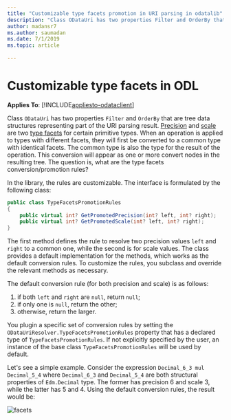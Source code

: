 ```yaml
---
title: "Customizable type facets promotion in URI parsing in odatalib"
description: "Class ODataUri has two properties Filter and OrderBy that are tree data structures representing part of the URI parsing result. When an operation is applied to types with different facets, they will first be converted to a common type with identical facets."
author: madansr7
ms.author: saumadan
ms.date: 7/1/2019
ms.topic: article
 
---
```

# Customizable type facets in ODL
**Applies To**: [!INCLUDE[appliesto-odataclient](../../includes/appliesto-odatalib-v7.md)]

Class `ODataUri` has two properties `Filter` and `OrderBy` that are tree data structures representing part of the URI parsing result. [Precision](https://docs.oasis-open.org/odata/odata/v4.0/errata03/os/complete/part3-csdl/odata-v4.0-errata03-os-part3-csdl-complete.html#_Toc453752531) and [scale](https://docs.oasis-open.org/odata/odata/v4.0/errata03/os/complete/part3-csdl/odata-v4.0-errata03-os-part3-csdl-complete.html#_Toc453752532) are two [type facets](https://docs.oasis-open.org/odata/odata/v4.0/errata03/os/complete/part3-csdl/odata-v4.0-errata03-os-part3-csdl-complete.html#_Toc453752528) for certain primitive types. When an operation is applied to types with different facets, they will first be converted to a common type with identical facets. The common type is also the type for the result of the operation. This conversion will appear as one or more convert nodes in the resulting tree. The question is, what are the type facets conversion/promotion rules?

In the library, the rules are customizable. The interface is formulated by the following class:

```C#
public class TypeFacetsPromotionRules
{
    public virtual int? GetPromotedPrecision(int? left, int? right);
    public virtual int? GetPromotedScale(int? left, int? right);
}
```

The first method defines the rule to resolve two precision values `left` and `right` to a common one, while the second is for scale values. The class provides a default implementation for the methods, which works as the default conversion rules. To customize the rules, you subclass and override the relevant methods as necessary.

The default conversion rule (for both precision and scale) is as follows:

1. if both `left` and `right` are `null`, return `null`;
2. if only one is `null`, return the other;
3. otherwise, return the larger.

You plugin a specific set of conversion rules by setting the `ODataUriResolver.TypeFacetsPromotionRules` property that has a declared type of `TypeFacetsPromotionRules`. If not explicitly specified by the user, an instance of the base class `TypeFacetsPromotionRules` will be used by default.

Let's see a simple example. Consider the expression `Decimal_6_3 mul Decimal_5_4` where `Decimal_6_3` and `Decimal_5_4` are both structural properties of `Edm.Decimal` type. The former has precision 6 and scale 3, while the latter has 5 and 4. Using the default conversion rules, the result would be:

![facets](/odata/assets/2016-08-23-facets.png)
